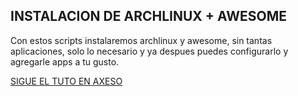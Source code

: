 ## INSTALACION DE ARCHLINUX + AWESOME
Con estos scripts instalaremos archlinux y awesome, sin tantas aplicaciones, solo lo necesario y ya despues puedes configurarlo y agregarle apps a tu gusto.

[SIGUE EL TUTO EN AXESO](https://axeso.red/instalacion-archlinux-awesome/)